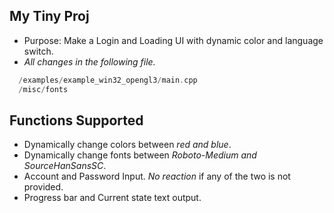 ## My Tiny Proj
- Purpose: Make a Login and Loading UI with dynamic color and language switch.
- _All changes in the following file._
```cpp
  /examples/example_win32_opengl3/main.cpp
  /misc/fonts
```

## Functions Supported
- Dynamically change colors between _red and blue_.
- Dynamically change fonts between _Roboto-Medium and SourceHanSansSC_.
- Account and Password Input. _No reaction_ if any of the two is not provided.
- Progress bar and Current state text output.